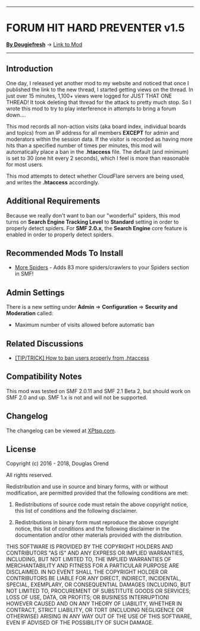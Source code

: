 ---------

# FORUM HIT HARD PREVENTER v1.5

[**By Dougiefresh**](http://www.simplemachines.org/community/index.php?action=profile;u=253913) -> [Link to Mod](http://custom.simplemachines.org/mods/index.php?mod=4091)

---------

## Introduction
One day, I released yet another mod to my website and noticed that once I published the link to the new thread, I started getting views on the thread.  In just over 15 minutes, 1,100+ views were logged for JUST THAT ONE THREAD!  It took deleting that thread for the attack to pretty much stop.  So I wrote this mod to try to play interference in attempts to bring a forum down....

This mod records all non-action visits (aka board index, individual boards and topics) from an IP address for all members **EXCEPT** for admin and moderators within the session data.  If the visitor is recorded as having more hits than a specified number of times per minutes, this mod will automatically place a ban in the **.htaccess** file.  The default (and minimum) is set to 30 (one hit every 2 seconds), which I feel is more than reasonable for most users.

This mod attempts to detect whether CloudFlare servers are being used, and writes the **.htaccess** accordingly.

## Additional Requirements
Because we really don't want to ban our "wonderful" spiders, this mod turns on **Search Engine Tracking Level** to **Standard** setting in order to properly detect spiders.  For **SMF 2.0.x**, the **Search Engine** core feature is enabled in order to properly detect spiders.

## Recommended Mods To Install

- [More Spiders](http://custom.simplemachines.org/mods/index.php?mod=1157) - Adds 83 more spiders/crawlers to your Spiders section in SMF!

## Admin Settings
There is a new setting under **Admin** => **Configuration** => **Security and Moderation** called:

- Maximum number of visits allowed before automatic ban

## Related Discussions

- [[TIP/TRICK] How to ban users properly from .htaccess](http://www.simplemachines.org/community/index.php?topic=524146.msg3710891#msg3710891)

## Compatibility Notes
This mod was tested on SMF 2.0.11 and SMF 2.1 Beta 2, but should work on SMF 2.0 and up.  SMF 1.x is not and will not be supported.  

## Changelog
The changelog can be viewed at [XPtsp.com](http://www.xptsp.com/board/free-modifications/forum-hit-hard-preventer/?tab=1).

## License
Copyright (c) 2016 - 2018, Douglas Orend

All rights reserved.

Redistribution and use in source and binary forms, with or without modification, are permitted provided that the following conditions are met:

1. Redistributions of source code must retain the above copyright notice, this list of conditions and the following disclaimer.

2. Redistributions in binary form must reproduce the above copyright notice, this list of conditions and the following disclaimer in the documentation and/or other materials provided with the distribution.

THIS SOFTWARE IS PROVIDED BY THE COPYRIGHT HOLDERS AND CONTRIBUTORS "AS IS" AND ANY EXPRESS OR IMPLIED WARRANTIES, INCLUDING, BUT NOT LIMITED TO, THE IMPLIED WARRANTIES OF MERCHANTABILITY AND FITNESS FOR A PARTICULAR PURPOSE ARE DISCLAIMED. IN NO EVENT SHALL THE COPYRIGHT HOLDER OR CONTRIBUTORS BE LIABLE FOR ANY DIRECT, INDIRECT, INCIDENTAL, SPECIAL, EXEMPLARY, OR CONSEQUENTIAL DAMAGES (INCLUDING, BUT NOT LIMITED TO, PROCUREMENT OF SUBSTITUTE GOODS OR SERVICES; LOSS OF USE, DATA, OR PROFITS; OR BUSINESS INTERRUPTION) HOWEVER CAUSED AND ON ANY THEORY OF LIABILITY, WHETHER IN CONTRACT, STRICT LIABILITY, OR TORT (INCLUDING NEGLIGENCE OR OTHERWISE) ARISING IN ANY WAY OUT OF THE USE OF THIS SOFTWARE, EVEN IF ADVISED OF THE POSSIBILITY OF SUCH DAMAGE.
